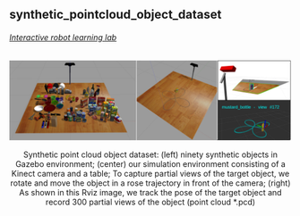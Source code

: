 ## synthetic_pointcloud_object_dataset
###### [Interactive robot learning lab](https://www.ai.rug.nl/irl-lab/)

<p align="center">
  <img src="imgs/overview.png" width="800" title="">
</p>
<p align="center">
  Synthetic point cloud object dataset: (left) ninety synthetic objects in Gazebo environment; (center) our simulation environment consisting of a Kinect camera and a table; To capture partial views of the target object, we rotate and move the object in a rose trajectory in front of the camera; (right) As shown in this Rviz image, we track the pose of the target object and record 300 partial views of the object (point cloud *.pcd)
</p>
